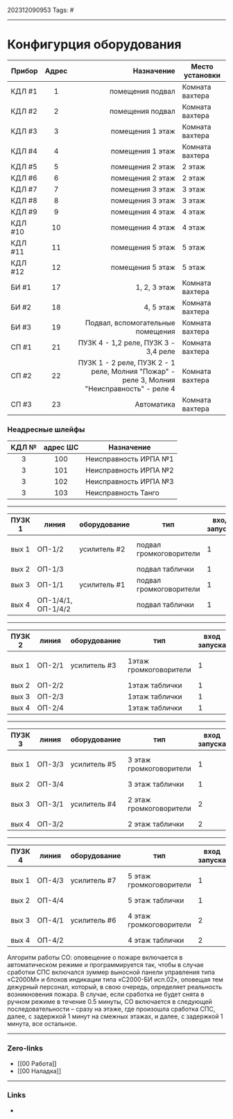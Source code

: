 202312090953
Tags: #

---
# Конфигурция оборудования

| Прибор  | Адрес | Назначение |Место установки|
| --------|:-----:| ------------------:|--------|
| КДЛ #1  | 1     | помещения подвал   |Комната вахтера
| КДЛ #2  | 2     | помещения подвал   |Комната вахтера
| КДЛ #3  | 3     | помещения 1 этаж   |Комната вахтера
| КДЛ #4  | 4     | помещения 1 этаж   |Комната вахтера
| КДЛ #5  | 5     | помещения 2 этаж   |2 этаж
| КДЛ #6  | 6     | помещения 2 этаж   |2 этаж
| КДЛ #7  | 7     | помещения 3 этаж   |3 этаж
| КДЛ #8  | 8     | помещения 3 этаж   |3 этаж
| КДЛ #9  | 9     | помещения 4 этаж   |4 этаж
| КДЛ #10 | 10    | помещения 4 этаж   |4 этаж
| КДЛ #11 | 11    | помещения 5 этаж   |5 этаж
| КДЛ #12 | 12    | помещения 5 этаж   |5 этаж
| БИ #1   | 17    |  1, 2, 3 этаж      |Комната вахтера
| БИ #2   | 18    |    4, 5 этаж       |Комната вахтера
| БИ #3   | 19    |   Подвал, вспомогательные помещения  |Комната вахтера
| СП #1   | 21    | ПУЗК 4 - 1,2 реле, ПУЗК 3 - 3,4 реле |Комната вахтера
| СП #2   | 22    | ПУЗК 1 - 2 реле, ПУЗК 2 - 1 реле, Молния "Пожар" - реле 3, Молния "Неисправность" - реле 4 |Комната вахтера
| СП #3   | 23    | Автоматика         |Комната вахтера
### Неадресные шлейфы

| КДЛ № |адрес ШС| Назначение|
|:-------:|:--------:|-----------|
| 3 | 100 | Неисправность ИРПА №1 |
| 3 | 101 | Неисправность ИРПА №2|
| 3 | 102 | Неисправность ИРПА №3|
| 3 | 103 | Неисправность Танго|

----

|ПУЗК 1| линия |оборудование| тип| вход запуска|Реле СП|
|------|----------|---------|---------|-----|------|
|вых 1 | ОП-1/2 | усилитель #2  | подвал громкоговорители | 1| #22 реле 2
|вых 2 |ОП-1/3 || подвал таблички | 1
|вых 3 |ОП-1/1 | усилитель #1 | подвал громкоговорители | 1
|вых 4 |ОП-1/4/1, ОП-1/4/2  | | подвал таблички | 1

---


|ПУЗК 2| линия |оборудование| тип| вход запуска|Реле СП|
|------|----------|---------|---------|-----|------|
|вых 1 | ОП-2/1 | усилитель #3 |  1этаж громкоговорители | 1 | #22 реле 1
|вых 2 |ОП-2/2 || 1этаж таблички | 1
|вых 3 |ОП-2/3 || 1этаж таблички |1
|вых 4 |ОП-2/4 || 1этаж таблички |1

---


|ПУЗК 3| линия |оборудование| тип| вход запуска|Реле СП|
|------|----------|---------|---------|-----|------|
|вых 1 | ОП-3/3| усилитель #5 | 3 этаж громкоговорители | 1| #21 реле 3
|вых 2 |ОП-3/4 || 3 этаж таблички | 1
|вых 3 |ОП-3/1 | усилитель #4| 2 этаж громкоговорители | 2 | #21 реле 4
|вых 4 |ОП-3/2 || 2 этаж таблички | 2

---

|ПУЗК 4| линия |оборудование| тип| вход запуска|Реле СП|
|------|----------|---------|---------|-----|------|
|вых 1 | ОП-4/3   | усилитель #7| 5 этаж громкоговорители | 1|#21 реле 1|
|вых 2 |ОП-4/4    |         |  5 этаж таблички|1
|вых 3 |ОП-4/1    | усилитель #6| 4 этаж громкоговорители |2|#21 реле 2
|вых 4 |ОП-4/2    |         |4 этаж таблички|2|

Алгоритм работы СО: оповещение о пожаре включается в автоматическом режиме и программируется так, чтобы в случае сработки СПС включался зуммер выносной панели управления типа «С2000М» и блоков индикации типа «С2000-БИ исп.02», оповещая тем  дежурный персонал, который, в свою очередь, определяет реальность возникновения пожара. В случае, если сработка не будет снята в ручном режиме в течение 0.5 минуты, СО включается в следующей последовательности – сразу на этаже, где произошла сработка СПС, далее, с задержкой 1 минут на смежных этажах, и далее, с задержкой 1 минута, все остальное.

---
### Zero-links

- [[00 Работа]]
- [[00 Наладка]]

---
### Links

-